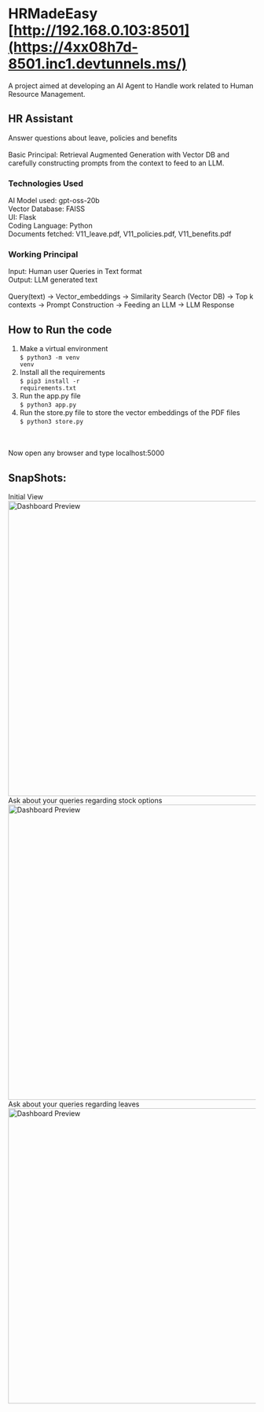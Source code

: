 # HRMadeEasy [http://192.168.0.103:8501](https://4xx08h7d-8501.inc1.devtunnels.ms/)
A project aimed at developing an AI Agent to Handle work related to Human Resource Management.

## HR Assistant
Answer questions about leave, policies and benefits
<br>
<br>
Basic Principal: Retrieval Augmented Generation with Vector DB and carefully constructing prompts from the context to feed to an LLM.

### Technologies Used
AI Model used: gpt-oss-20b
<br>
Vector Database: FAISS
<br>
UI: Flask
<br>
Coding Language: Python
<br>
Documents fetched: V11_leave.pdf, V11_policies.pdf, V11_benefits.pdf

### Working Principal
Input: Human user Queries in Text format
<br>
Output: LLM generated text
<br>
<br>
Query(text) -> Vector_embeddings -> Similarity Search (Vector DB) -> Top k contexts -> Prompt Construction -> Feeding an LLM -> LLM Response


## How to Run the code
 1. Make a virtual environment
     <br> <code>$ python3 -m venv venv</code>
  2. Install all the requirements
     <br /> <code>$ pip3 install -r requirements.txt</code>
  3. Run the app.py file
    <br /> <code>$ python3 app.py </code>
  4. Run the store.py file to store the vector embeddings of the PDF files
    <br /> <code>$ python3 store.py </code>
<br>
 <br>Now open any browser and type localhost:5000


## SnapShots:
Initial View<br>
<img src="./Screenshots/Screenshot 2025-09-20 at 10.27.47 PM.png" alt="Dashboard Preview" width="600"/>
<br> Ask about your queries regarding stock options
<img src="./Screenshots/Screenshot 2025-09-20 at 10.16.16 PM.png" alt="Dashboard Preview" width="600"/>
<br> Ask about your queries regarding leaves
<img src="./Screenshots/Screenshot 2025-09-20 at 10.16.16 PM.png" alt="Dashboard Preview" width="600"/>
